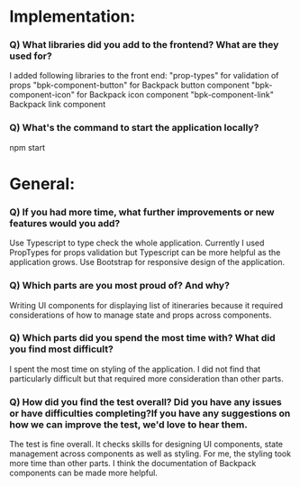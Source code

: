 # Implementation:

### Q) What libraries did you add to the frontend? What are they used for?
I added following libraries to the front end:
"prop-types" for validation of props
"bpk-component-button" for Backpack button component
"bpk-component-icon" for Backpack icon component
"bpk-component-link" Backpack link component

### Q) What's the command to start the application locally?

npm start


# General:

### Q) If you had more time, what further improvements or new features would you add?
Use Typescript to type check the whole application. Currently I used PropTypes for props validation but Typescript can be more helpful as the application grows.
Use Bootstrap for responsive design of the application.

### Q) Which parts are you most proud of? And why?
Writing UI components for displaying list of itineraries because it required considerations of how to manage state and props across components.

### Q) Which parts did you spend the most time with? What did you find most difficult?
I spent the most time on styling of the application. I did not find that particularly difficult but that required more consideration than other parts.

### Q) How did you find the test overall? Did you have any issues or have difficulties completing?If you have any suggestions on how we can improve the test, we'd love to hear them.
The test is fine overall. It checks skills for designing UI components, state management across components as well as styling. For me, the styling took more time than other parts. I think the documentation of Backpack components can be made more helpful.
